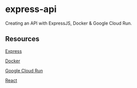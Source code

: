 # express-api

Creating an API with ExpressJS, Docker & Google Cloud Run.

## Resources

[Express](https://expressjs.com/)


[Docker](https://www.docker.com/)


[Google Cloud Run](https://cloud.google.com/run)


[React](https://reactjs.org/)
